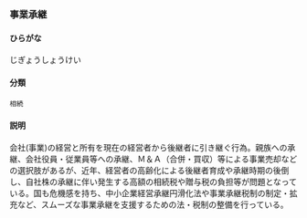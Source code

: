 <div style="display:none;">

## [あ行](securities-terms?id=あ行)
## [か行](securities-terms?id=か行)
## [さ行](securities-terms?id=さ行)

</div>

### 事業承継

#### ひらがな

じぎょうしょうけい

#### 分類

`相続`

#### 説明

会社(事業)の経営と所有を現在の経営者から後継者に引き継ぐ行為。親族への承継、会社役員・従業員等への承継、Ｍ＆Ａ（合併・買収）等による事業売却などの選択肢があるが、近年、経営者の高齢化による後継者育成や承継時期の後倒し、自社株の承継に伴い発生する高額の相続税や贈与税の負担等が問題となっている。国も危機感を持ち、中小企業経営承継円滑化法や事業承継税制の制定・拡充など、スムーズな事業承継を支援するための法・税制の整備を行っている。

<div style="display:none;">

## [た行](securities-terms?id=た行)
## [な行](securities-terms?id=な行)
## [は行](securities-terms?id=は行)
## [ま行](securities-terms?id=ま行)
## [や行](securities-terms?id=や行)
## [ら行](securities-terms?id=ら行)
## [わ行](securities-terms?id=わ行)
## [英数字・記号](securities-terms?id=英数字・記号)

</div>

